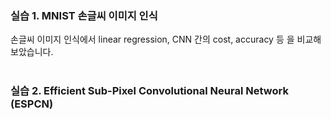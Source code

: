 ### 실습 1. MNIST 손글씨 이미지 인식
손글씨 이미지 인식에서 linear regression, CNN 간의 cost, accuracy 등 을 비교해 보았습니다. <br><br>

### 실습 2. Efficient Sub-Pixel Convolutional Neural Network (ESPCN)
